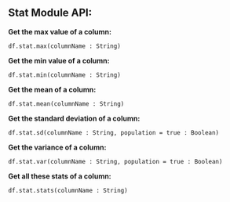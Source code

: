 ## Stat Module API:

**Get the max value of a column:**

`df.stat.max(columnName : String)`

**Get the min value of a column:**

`df.stat.min(columnName : String)`

**Get the mean of a column:**

`df.stat.mean(columnName : String)`

**Get the standard deviation of a column:**

`df.stat.sd(columnName : String, population = true : Boolean)`

**Get the variance of a column:**

`df.stat.var(columnName : String, population = true : Boolean)`

**Get all these stats of a column:**

`df.stat.stats(columnName : String)`
